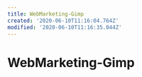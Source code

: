 ```yaml
---
title: WebMarketing-Gimp
created: '2020-06-10T11:16:04.764Z'
modified: '2020-06-10T11:16:35.044Z'
---
```


# WebMarketing-Gimp

